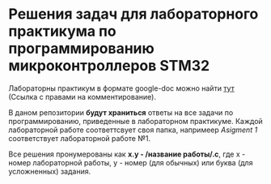 # Решения задач для лабораторного практикума по программированию микроконтроллеров STM32

Лабораторны практикум в формате google-doc можно найти [тут]() (Ссылка с правами на комментирование).

В даном репозитории **будут храниться** ответы на все задачи по программированию, приведенные в лабораторном практикуме. Каждой лабораторной работе соответтсвует своя папка, напримеер *Asigment 1* соответствует лабораторной работе №1. 

Все решения пронумерованы как **x.y - /название работы/.c**, где x - номер лабораторной работы, y - номер (для обычных) или буква (для усложненных) задания.
